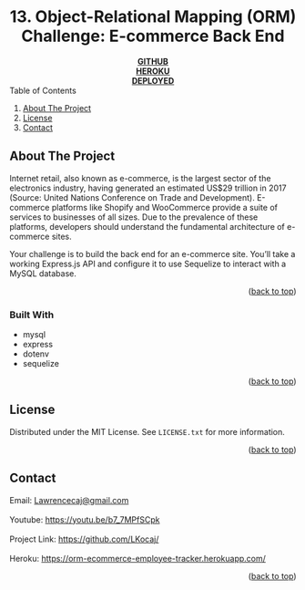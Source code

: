<div id="top"></div>
<div align="center">
 
  <h1 align="center">13. Object-Relational Mapping (ORM) Challenge: E-commerce Back End</h1>
  <a href="https://github.com/LKocaj/13-ORM-ecommerce-backend"><strong>GITHUB</strong></a>
<br>
  <a href="https://orm-ecommerce-employee-tracker.herokuapp.com/"><strong>HEROKU</strong></a>
<br>
  <a href="https://github.com/LKocaj/13-ORM-ecommerce-backend"><strong>DEPLOYED</strong></a>

</div>



<!-- TABLE OF CONTENTS -->
  <summary>Table of Contents</summary>
  <ol>
    <li>
      <a href="#about-the-project">About The Project</a>
    </li> 
    <li><a href="#license">License</a></li>
    <li><a href="#contact">Contact</a></li>
  </ol>



<!-- ABOUT THE PROJECT -->
## About The Project


Internet retail, also known as e-commerce, is the largest sector of the electronics industry, having generated an estimated US$29 trillion in 2017 (Source: United Nations Conference on Trade and Development). E-commerce platforms like Shopify and WooCommerce provide a suite of services to businesses of all sizes. Due to the prevalence of these platforms, developers should understand the fundamental architecture of e-commerce sites.

Your challenge is to build the back end for an e-commerce site. You’ll take a working Express.js API and configure it to use Sequelize to interact with a MySQL database.

<p align="right">(<a href="#top">back to top</a>)</p>

### Built With

* mysql
* express
* dotenv
* sequelize

<p align="right">(<a href="#top">back to top</a>)</p>

<!-- LICENSE -->
## License

Distributed under the MIT License. See `LICENSE.txt` for more information.

<p align="right">(<a href="#top">back to top</a>)</p>



<!-- CONTACT -->
## Contact

Email: Lawrencecaj@gmail.com
<br>
<br>
Youtube: https://youtu.be/b7_7MPfSCpk
<br>
<br>
Project Link: https://github.com/LKocaj/
<br>
<br>
Heroku: https://orm-ecommerce-employee-tracker.herokuapp.com/

<p align="right">(<a href="#top">back to top</a>)</p>
